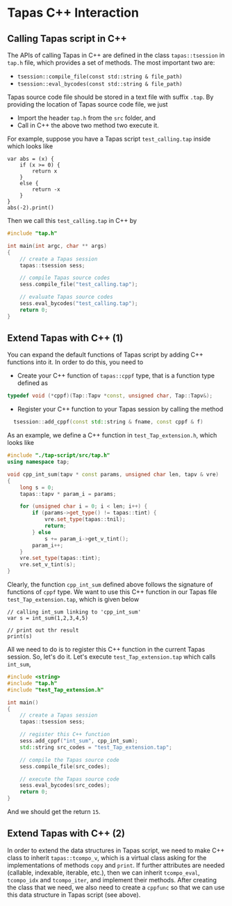 # Tapas C++ Interaction

## Calling Tapas script in C++

The APIs of calling Tapas in C++ are defined in the class ``tapas::tsession`` in ``tap.h`` file, which provides a set of methods. The most important two are:

- ``tsession::compile_file(const std::string & file_path)``
- ``tsession::eval_bycodes(const std::string & file_path)``

Tapas source code file should be stored in a text file with suffix ``.tap``. By providing the location of Tapas source code file, we just

- Import the header ``tap.h`` from the ``src`` folder, and
- Call in C++ the above two method two execute it.

For example, suppose you have a Tapas script ``test_calling.tap`` inside which looks like

```tapas
var abs = (x) {
	if (x >= 0) {
		return x
	}
	else {
		return -x
	}
}
abs(-2).print()
```

Then we call this ``test_calling.tap`` in C++ by

```c++
#include "tap.h"

int main(int argc, char ** args)
{
	// create a Tapas session
	tapas::tsession sess;

	// compile Tapas source codes
	sess.compile_file("test_calling.tap");

	// evaluate Tapas source codes
	sess.eval_bycodes("test_calling.tap");
	return 0;
}
```


## Extend Tapas with C++ (1)

You can expand the default functions of Tapas script by adding C++ functions into it. In order to do this, you need to

- Create your C++ function of ``tapas::cppf`` type, that is a function type defined as

```c++
typedef void (*cppf)(Tap::Tapv *const, unsigned char, Tap::Tapv&);
```

- Register your C++ function to your Tapas session by calling the method

```c++
  tsession::add_cppf(const std::string & fname, const cppf & f)
```

As an example, we define a C++ function in ``test_Tap_extension.h``, which looks like

```c++
#include "./tap-script/src/tap.h"
using namespace tap;

void cpp_int_sum(tapv * const params, unsigned char len, tapv & vre)
{
	long s = 0;
	tapas::tapv * param_i = params;

	for (unsigned char i = 0; i < len; i++) {
		if (params->get_type() != tapas::tint) {
			vre.set_type(tapas::tnil);
			return;
		} else 
			s += param_i->get_v_tint();
		param_i++;
	}
	vre.set_type(tapas::tint);
	vre.set_v_tint(s);
}
```

Clearly, the function ``cpp_int_sum`` defined above follows the signature of functions of ``cppf`` type. We want to use this C++ function in our Tapas file ``test_Tap_extension.tap``, which is given below

```tapas
// calling int_sum linking to 'cpp_int_sum'
var s = int_sum(1,2,3,4,5)

// print out thr result
print(s)
```

All we need to do is to register this C++ function in the current Tapas session. So, let's do it. Let's execute ``test_Tap_extension.tap`` which calls ``int_sum``,

```c++
#include <string>
#include "tap.h"
#include "test_Tap_extension.h"

int main()
{
	// create a Tapas session
	tapas::tsession sess;

	// register this C++ function
	sess.add_cppf("int_sum", cpp_int_sum);
	std::string src_codes = "test_Tap_extension.tap";

	// compile the Tapas source code
	sess.compile_file(src_codes);

	// execute the Tapas source code
	sess.eval_bycodes(src_codes);
	return 0;
}
```

And we should get the return ``15``.


## Extend Tapas with C++ (2)

In order to extend the data structures in Tapas script, we need to make C++ class to inherit ``tapas::tcompo_v``, which is a virtual class asking for the implementations of methods ``copy`` and ``print``. If further attributes are needed (callable, indexable, iterable, etc.), then we can inherit ``tcompo_eval``, ``tcompo_idx`` and ``tcompo_iter``, and implement their methods. After creating the class that we need, we also need to create a ``cppfunc`` so that we can use this data structure in Tapas script (see above).
